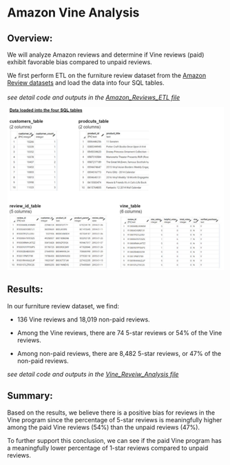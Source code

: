 # Amazon Vine Analysis

## Overview:
We will analyze Amazon reviews and determine if Vine reviews (paid) exhibit favorable bias compared to unpaid reviews.

We first perform ETL on the furniture review dataset from the [Amazon Review datasets](https://s3.amazonaws.com/amazon-reviews-pds/tsv/index.txt) and load the data into four SQL tables. <br>
</br>
*see detail code and outputs in the [Amazon_Reviews_ETL file](Amazon_Reviews_ETL.ipynb)*


![SQL_tables](images/SQL_tables.JPG)

## Results:
In our furniture review dataset, we find:

* 136 Vine reviews and 18,019 non-paid reviews.  

* Among the Vine reviews, there are 74 5-star reviews or 54% of the Vine reviews.

* Among non-paid reviews, there are 8,482 5-star reviews, or 47% of the non-paid reviews.

*see detail code and outputs in the [Vine_Reveiw_Analysis file](Vine_review_Analysis.ipynb)*

## Summary:
Based on the results, we believe there is a positive bias for reviews in the Vine program since the percentage of 5-star reviews is meaningfully higher among the paid Vine reviews (54%) than the unpaid reviews (47%).

To further support this conclusion, we can see if the paid Vine program has a meaningfully lower percentage of 1-star reviews compared to unpaid reviews.
